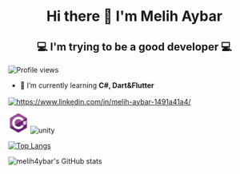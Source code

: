 <h1 align="center"> Hi there 👋 I'm Melih Aybar</h1>
 <h2 align="center"> 💻 I'm trying to be a good developer 💻 </h2>

  ![Profile views](https://gpvc.arturio.dev/Melih4ybar) 

- 🌱 I’m currently learning **C#, Dart&Flutter**

<a href="https://www.linkedin.com/in/melih-aybar-1491a41a4/" target="blank"><img align="center" src="https://cdn.jsdelivr.net/npm/simple-icons@3.0.1/icons/linkedin.svg" alt="https://www.linkedin.com/in/melih-aybar-1491a41a4/" height="30" width="40" /></a>

<img src="https://raw.githubusercontent.com/devicons/devicon/master/icons/csharp/csharp-original.svg" alt="csharp" width="40" height="40"/> <img src="https://cdn.jsdelivr.net/npm/simple-icons@3.0.1/icons/unity.svg" alt="unity" width="40" height="40"/>


 [![Top Langs](https://github-readme-stats.vercel.app/api/top-langs/?username=Melih4ybar&layout=compact)](https://github.com/Melih4ybar/github-readme-stats)
 
 ![melih4ybar's GitHub stats](https://github-readme-stats.vercel.app/api?username=Melih4ybar&show_icons=true&theme=Gradient)
